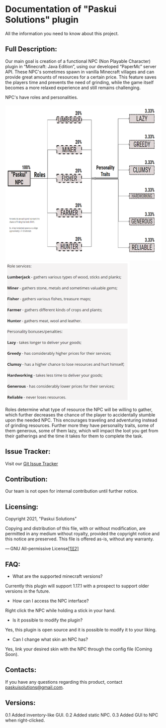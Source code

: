 <h1> Documentation of "Paskui Solutions" plugin </h1>
All the information you need to know about this project.

Full Description:
-
Our main goal is creation of a functional NPC (Non Playable Character) plugin in “Minecraft: Java Edition”, using our developed “PaperMc” server API. These NPC's sometimes spawn in vanilla Minecraft villages and can provide great amounts of resources for a certain price. This feature saves the players time and prevents the need of grinding, while the game itself becomes a more relaxed experience and still remains challenging. 

NPC's have roles and personalities.<br> <br>
<img src="pictures/rolepersonalitygraph.png" width="750" height="500" />
<img src="pictures/rolepersonality.png" width="400" height="450" />


Roles determine what type of resource the NPC will be willing to gather, which further decreases the chance of the player to accidentally stumble upon the needed NPC. This encourages traveling and adventuring instead of grinding resources.
Further more they have personality traits, some of them generous, some of them lazy, which will impact the loot you get from their gatherings and the time it takes for them to complete the task.

Issue Tracker:
-
Visit our [Git Issue Tracker](https://git.mif.vu.lt/paskui/paskui-projektas/-/issues)

Contribution:
-
Our team is not open for internal contribution until further notice.

Licensing:
- 
Copyright 2021, "Paskui Solutions"

Copying and distribution of this file, with or without modification, are permitted in any medium without royalty, provided the copyright notice and this notice are preserved. This file is offered as-is, without any warranty.

— GNU All-permissive License[[1]](https://www.gnu.org/licenses/license-list.html#GNUAllPermissive)[[2]](https://www.gnu.org/prep/maintain/html_node/License-Notices-for-Other-Files.html)

FAQ:
-
- What are the supported minecraft versions?
<p> Currently this plugin will support 1.17.1 with a prospect to support older versions in the future. </p>

- How can I access the NPC interface?
<p> Right click the NPC while holding a stick in your hand. </p>

- Is it possible to modify the plugin? 
<p> Yes, this plugin is open source and it is possible to modify it to your liking. </p>

- Can I change what skin an NPC has? 
<p> Yes, link your desired skin with the NPC through the config file (Coming Soon). </p>

Contacts:
-
If you have any questions regarding this product, contact paskuisolutions@gmail.com.

Versions:
-
0.1 Added inventory-like GUI.
0.2 Added static NPC.
0.3 Added GUI to NPC when right-clicked.

